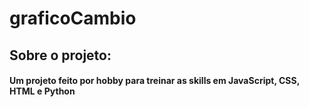 # graficoCambio

## Sobre o projeto:
#### Um projeto feito por hobby para treinar as skills em JavaScript, CSS, HTML e Python



